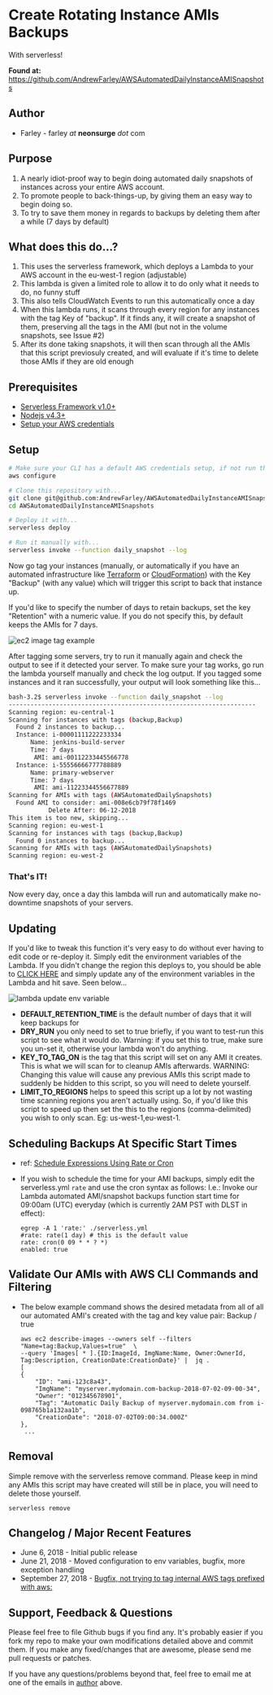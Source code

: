 # Create Rotating Instance AMIs Backups
With serverless!

**Found at:** https://github.com/AndrewFarley/AWSAutomatedDailyInstanceAMISnapshots
## Author
* Farley - farley _at_ **neonsurge** _dot_ com

## Purpose
1. A nearly idiot-proof way to begin doing automated daily snapshots of instances across your entire AWS account.
1. To promote people to back-things-up, by giving them an easy way to begin doing so.
1. To try to save them money in regards to backups by deleting them after a while (7 days by default)


## What does this do...?
1. This uses the serverless framework, which deploys a Lambda to your AWS account in the eu-west-1 region (adjustable)
1. This lambda is given a limited role to allow it to do only what it needs to do, no funny stuff
1. This also tells CloudWatch Events to run this automatically once a day
1. When this lambda runs, it scans through every region for any instances with the tag Key of "backup".  If it finds any, it will create a snapshot of them, preserving all the tags in the AMI (but not in the volume snapshots, see Issue #2)
1. After its done taking snapshots, it will then scan through all the AMIs that this script previosuly created, and will evaluate if it's time to delete those AMIs if they are old enough


## Prerequisites

- [Serverless Framework v1.0+](https://serverless.com/)
- [Nodejs v4.3+](https://nodejs.org/)
- [Setup your AWS credentials](https://serverless.com/framework/docs/providers/aws/guide/credentials/)

## Setup

```bash
# Make sure your CLI has a default AWS credentials setup, if not run this...
aws configure

# Clone this repository with...
git clone git@github.com:AndrewFarley/AWSAutomatedDailyInstanceAMISnapshots.git
cd AWSAutomatedDailyInstanceAMISnapshots

# Deploy it with...
serverless deploy

# Run it manually with...
serverless invoke --function daily_snapshot --log
```

Now go tag your instances (manually, or automatically if you have an automated infrastructure like [Terraform](https://www.terraform.io/) or [CloudFormation](https://aws.amazon.com/cloudformation/)) with the Key "Backup" (with any value) which will trigger this script to back that instance up.

If you'd like to specify the number of days to retain backups, set the key "Retention" with a numeric value.  If you do not specify this, by default keeps the AMIs for 7 days.

![ec2 image tag example](./snapshot.png)

After tagging some servers, try to run it manually again and check the output to see if it detected your server. To make sure your tag works, go run the lambda yourself manually and check the log output.  If you tagged some instances and it ran successfully, your output will look something like this...

```bash
bash-3.2$ serverless invoke --function daily_snapshot --log
--------------------------------------------------------------------
Scanning region: eu-central-1
Scanning for instances with tags (backup,Backup)
  Found 2 instances to backup...
  Instance: i-00001111222233334
      Name: jenkins-build-server
      Time: 7 days
       AMI: ami-00112233445566778
  Instance: i-55556666777788889
      Name: primary-webserver
      Time: 7 days
       AMI: ami-11223344556677889
Scanning for AMIs with tags (AWSAutomatedDailySnapshots)
  Found AMI to consider: ami-008e6cb79f78f1469
           Delete After: 06-12-2018
This item is too new, skipping...
Scanning region: eu-west-1
Scanning for instances with tags (backup,Backup)
  Found 0 instances to backup...
Scanning for AMIs with tags (AWSAutomatedDailySnapshots)
Scanning region: eu-west-2
```

### That's IT!
Now every day, once a day this lambda will run and automatically make no-downtime snapshots of your servers.

## Updating
If you'd like to tweak this function it's very easy to do without ever having to edit code or re-deploy it.  Simply edit the environment variables of the Lambda.  If you didn't change the region this deploys to, you should be able to [CLICK HERE](https://eu-west-1.console.aws.amazon.com/lambda/home?region=eu-west-1#/functions/daily-instance-snapshot-dev-daily_snapshot) and simply update any of the environment variables in the Lambda and hit save.  Seen below...

![lambda update env variable](./snapshot2.png)

 * **DEFAULT_RETENTION_TIME** is the default number of days that it will keep backups for
 * **DRY_RUN** you only need to set to true briefly, if you want to test-run this script to see what it would do.  Warning: if you set this to true, make sure you un-set it, otherwise your lambda won't do anything.
 * **KEY_TO_TAG_ON** is the tag that this script will set on any AMI it creates.  This is what we will scan for to cleanup AMIs afterwards.  WARNING: Changing this value will cause any previous AMIs this script made to suddenly be hidden to this script, so you will need to delete yourself.
 * **LIMIT_TO_REGIONS** helps to speed this script up a lot by not wasting time scanning regions you aren't actually using.  So, if you'd like this script to speed up then set the this to the regions (comma-delimited) you wish to only scan.  Eg: us-west-1,eu-west-1.

## Scheduling Backups At Specific Start Times
- ref: [Schedule Expressions Using Rate or Cron](https://docs.aws.amazon.com/lambda/latest/dg/tutorial-scheduled-events-schedule-expressions.html)
* If you wish to schedule the time for your AMI backups, simply edit the serverless.yml `rate` and use the cron syntax as follows:
I.e.: Invoke our Lambda automated AMI/snapshot backups function start time for 09:00am (UTC) everyday (which is currently 2AM PST with DLST in effect):
    ```
    egrep -A 1 'rate:' ./serverless.yml
    #rate: rate(1 day) # this is the default value
    rate: cron(0 09 * * ? *)
    enabled: true
    ```

## Validate Our AMIs with AWS CLI Commands and Filtering
* The below example command shows the desired metadata from all of all our automated AMI's created with the tag and key value pair: Backup / true
    ```
    aws ec2 describe-images --owners self --filters "Name=tag:Backup,Values=true"  \
    --query 'Images[ * ].{ID:ImageId, ImgName:Name, Owner:OwnerId, Tag:Description, CreationDate:CreationDate}' |  jq .
    [
    {
        "ID": "ami-123c8a43",
        "ImgName": "myserver.mydomain.com-backup-2018-07-02-09-00-34",
        "Owner": "012345678901",
        "Tag": "Automatic Daily Backup of myserver.mydomain.com from i-098765b1a132aa1b",
        "CreationDate": "2018-07-02T09:00:34.000Z"
    },
     ...
    ```

## Removal

Simple remove with the serverless remove command.  Please keep in mind any AMIs this script may have created will still be in place, you will need to delete those yourself.

```
serverless remove
```


## Changelog / Major Recent Features

* June 6, 2018  - Initial public release
* June 21, 2018 - Moved configuration to env variables, bugfix, more exception handling
* September 27, 2018 - [Bugfix, not trying to tag internal AWS tags prefixed with aws:](https://github.com/AndrewFarley/AWSAutomatedDailyInstanceAMISnapshots/issues/7)


## Support, Feedback & Questions

Please feel free to file Github bugs if you find any.  It's probably easier if you fork my repo to make your own modifications detailed above and commit them.  If you make any fixed/changes that are awesome, please send me pull requests or patches.

If you have any questions/problems beyond that, feel free to email me at one of the emails in [author](#author) above.
